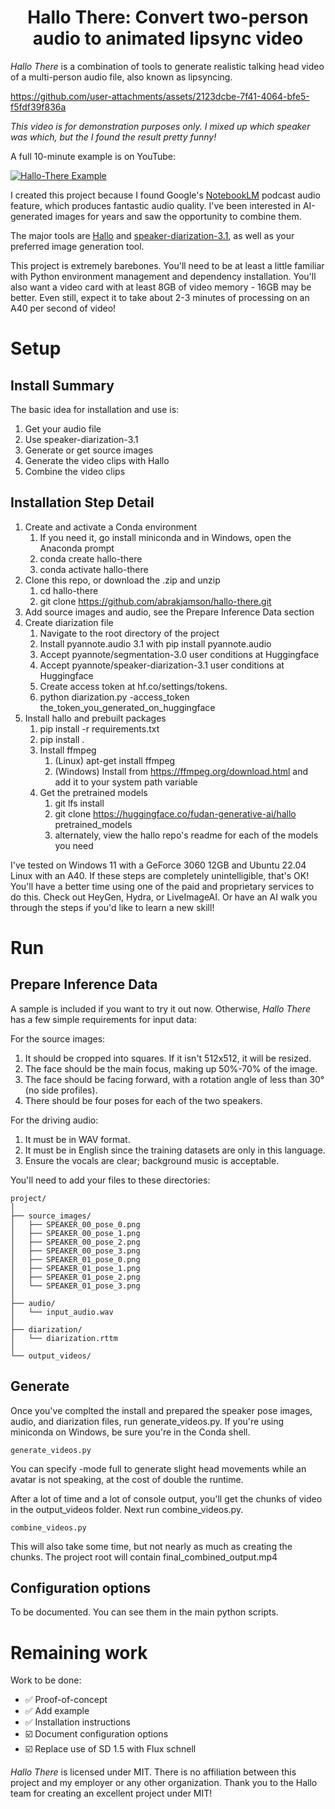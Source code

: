 <h1 align='center'>Hallo There: Convert two-person audio to animated lipsync video</h1>

*Hallo There* is a combination of tools to generate realistic talking head video of a multi-person audio file,
also known as lipsyncing.

https://github.com/user-attachments/assets/2123dcbe-7f41-4064-bfe5-f5fdf39f836a

*This video is for demonstration purposes only. I mixed up which speaker was which, but the I*
*found the result pretty funny!*

A full 10-minute example is on YouTube:

[![Hallo-There Example](https://img.youtube.com/vi/lma7rSx_zbE/0.jpg)](https://www.youtube.com/watch?v=lma7rSx_zbE)

I created this project because I found Google's [NotebookLM](https://notebooklm.google.com/) podcast audio feature, 
which produces fantastic audio quality. I've been interested in AI-generated images for years and saw the opportunity to combine them.

The major tools are [Hallo](https://github.com/fudan-generative-vision/hallo) and 
[speaker-diarization-3.1](https://huggingface.co/pyannote/speaker-diarization-3.1), as well as your 
preferred image generation tool.

This project is extremely barebones. You'll need to be at least a little familiar with Python environment 
management and dependency installation. You'll also want a video card with at least 8GB of video memory - 
16GB may be better. Even still, expect it to take about 2-3 minutes of processing on an A40 per second of video!

# Setup

## Install Summary
The basic idea for installation and use is:
1. Get your audio file
2. Use speaker-diarization-3.1
3. Generate or get source images
4. Generate the video clips with Hallo
5. Combine the video clips

## Installation Step Detail
1. Create and activate a Conda environment
    1. If you need it, go install miniconda and in Windows, open the Anaconda prompt
    2. conda create hallo-there
    3. conda activate hallo-there
2. Clone this repo, or download the .zip and unzip 
    1. cd hallo-there
    2. git clone https://github.com/abrakjamson/hallo-there.git
3. Add source images and audio, see the Prepare Inference Data section
4. Create diarization file
    1. Navigate to the root directory of the project
    2. Install pyannote.audio 3.1 with pip install pyannote.audio
    3. Accept pyannote/segmentation-3.0 user conditions at Huggingface
    4. Accept pyannote/speaker-diarization-3.1 user conditions at Huggingface
    5. Create access token at hf.co/settings/tokens.
    6. python diarization.py -access_token the_token_you_generated_on_huggingface
5. Install hallo and prebuilt packages
    1. pip install -r requirements.txt
    2. pip install .
    3. Install ffmpeg
        1. (Linux) apt-get install ffmpeg
        2. (Windows) Install from https://ffmpeg.org/download.html and add it to your system path variable
    4. Get the pretrained models
        1. git lfs install
        2. git clone https://huggingface.co/fudan-generative-ai/hallo pretrained_models
        3. alternately, view the hallo repo's readme for each of the models you need

I've tested on Windows 11 with a GeForce 3060 12GB and Ubuntu 22.04 Linux with an A40.
If these steps are completely unintelligible, that's OK! You'll have a better time using one of 
the paid and proprietary services to do this. Check out HeyGen, Hydra, or LiveImageAI. Or have 
an AI walk you through the steps if you'd like to learn a new skill!

# Run

##  Prepare Inference Data

A sample is included if you want to try it out now. Otherwise, *Hallo There* has a few simple 
requirements for input data:

For the source images:

1. It should be cropped into squares. If it isn't 512x512, it will be resized.
2. The face should be the main focus, making up 50%-70% of the image.
3. The face should be facing forward, with a rotation angle of less than 30° (no side profiles).
4. There should be four poses for each of the two speakers.

For the driving audio:

1. It must be in WAV format.
2. It must be in English since the training datasets are only in this language.
3. Ensure the vocals are clear; background music is acceptable.

You'll need to add your files to these directories:
```
project/
│
├── source_images/
│   ├── SPEAKER_00_pose_0.png
│   ├── SPEAKER_00_pose_1.png
│   ├── SPEAKER_00_pose_2.png
│   ├── SPEAKER_00_pose_3.png
│   ├── SPEAKER_01_pose_0.png
│   ├── SPEAKER_01_pose_1.png
│   ├── SPEAKER_01_pose_2.png
│   └── SPEAKER_01_pose_3.png
│
├── audio/
│   └── input_audio.wav
│
├── diarization/
│   └── diarization.rttm
│
└── output_videos/
```

## Generate
Once you've complted the install and prepared the speaker pose images, audio, and diarization files, 
run generate_videos.py. If you're using miniconda on Windows, be sure you're in the Conda shell.
```
generate_videos.py
```
You can specify -mode full to generate slight head movements while an avatar is not speaking, at the cost of
double the runtime.

After a lot of time and a lot of console output, you'll get the chunks of video in the output_videos folder. 
Next run combine_videos.py.
```
combine_videos.py
```
This will also take some time, but not nearly as much as creating the chunks. The project root will contain
final_combined_output.mp4

## Configuration options
To be documented. You can see them in the main python scripts.

# Remaining work
Work to be done:
- ✅ Proof-of-concept
- ✅ Add example
- ✅ Installation instructions
- ☑️ Document configuration options
- ☑️ Replace use of SD 1.5 with Flux schnell

*Hallo There* is licensed under MIT. There is no affiliation between this project and my employer or any 
other organization. Thank you to the Hallo team for creating an excellent project under MIT!
